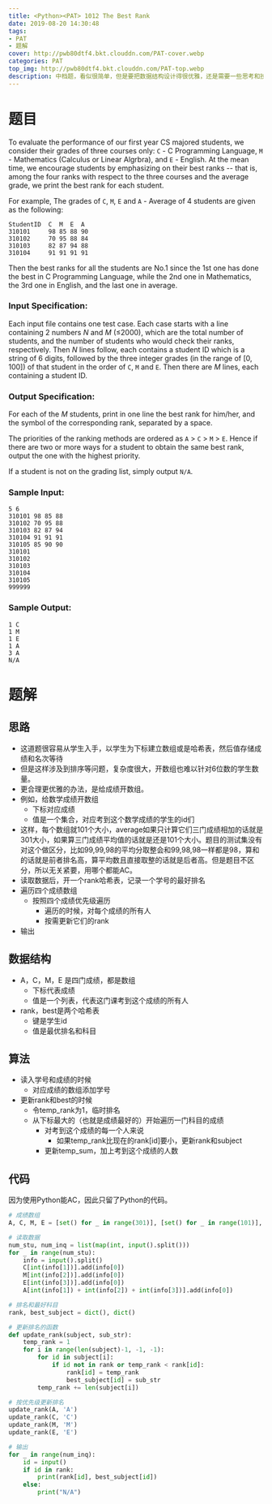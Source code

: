 ```yaml
---
title: <Python><PAT> 1012 The Best Rank
date: 2019-08-20 14:30:48
tags: 
- PAT
- 题解
cover: http://pwb80dtf4.bkt.clouddn.com/PAT-cover.webp
categories: PAT
top_img: http://pwb80dtf4.bkt.clouddn.com/PAT-top.webp
description: 中档题，看似很简单，但是要把数据结构设计得很优雅，还是需要一些思考和技巧的。
---
```


# 题目

To evaluate the performance of our first year CS majored students, we consider their grades of three courses only: `C` - C Programming Language, `M` - Mathematics (Calculus or Linear Algrbra), and `E` - English. At the mean time, we encourage students by emphasizing on their best ranks -- that is, among the four ranks with respect to the three courses and the average grade, we print the best rank for each student.

For example, The grades of `C`, `M`, `E` and `A` - Average of 4 students are given as the following:

```
StudentID  C  M  E  A
310101     98 85 88 90
310102     70 95 88 84
310103     82 87 94 88
310104     91 91 91 91
```

Then the best ranks for all the students are No.1 since the 1st one has done the best in C Programming Language, while the 2nd one in Mathematics, the 3rd one in English, and the last one in average.

### Input Specification:

Each input file contains one test case. Each case starts with a line containing 2 numbers *N* and *M* (≤2000), which are the total number of students, and the number of students who would check their ranks, respectively. Then *N* lines follow, each contains a student ID which is a string of 6 digits, followed by the three integer grades (in the range of [0, 100]) of that student in the order of `C`, `M` and `E`. Then there are *M* lines, each containing a student ID.

### Output Specification:

For each of the *M* students, print in one line the best rank for him/her, and the symbol of the corresponding rank, separated by a space.

The priorities of the ranking methods are ordered as `A` > `C` > `M` > `E`. Hence if there are two or more ways for a student to obtain the same best rank, output the one with the highest priority.

If a student is not on the grading list, simply output `N/A`.

### Sample Input:

```in
5 6
310101 98 85 88
310102 70 95 88
310103 82 87 94
310104 91 91 91
310105 85 90 90
310101
310102
310103
310104
310105
999999
```

### Sample Output:

```out
1 C
1 M
1 E
1 A
3 A
N/A
```

# 题解

## 思路

+ 这道题很容易从学生入手，以学生为下标建立数组或是哈希表，然后值存储成绩和名次等待
+ 但是这样涉及到排序等问题，复杂度很大，开数组也难以针对6位数的学生数量。
+ 更合理更优雅的办法，是给成绩开数组。
+ 例如，给数学成绩开数组
  + 下标对应成绩
  + 值是一个集合，对应考到这个数学成绩的学生的id们
+ 这样，每个数组就101个大小，average如果只计算它们三门成绩相加的话就是301大小，如果算三门成绩平均值的话就是还是101个大小。题目的测试集没有对这个做区分，比如99,99,98的平均分取整会和99,98,98一样都是98，算和的话就是前者排名高，算平均数且直接取整的话就是后者高。但是题目不区分，所以无关紧要，用哪个都能AC。
+ 读取数据后，开一个rank哈希表，记录一个学号的最好排名
+ 遍历四个成绩数组
  + 按照四个成绩优先级遍历
    + 遍历的时候，对每个成绩的所有人
    + 按需更新它们的rank
+ 输出

## 数据结构

+ A，C，M，E 是四门成绩，都是数组
  + 下标代表成绩
  + 值是一个列表，代表这门课考到这个成绩的所有人
+ rank，best是两个哈希表
  + 键是学生id
  + 值是最优排名和科目

## 算法

+ 读入学号和成绩的时候
  + 对应成绩的数组添加学号
+ 更新rank和best的时候
  + 令temp_rank为1，临时排名
  + 从下标最大的（也就是成绩最好的）开始遍历一门科目的成绩
    + 对考到这个成绩的每一个人来说
      + 如果temp_rank比现在的rank[id]要小，更新rank和subject
    + 更新temp_sum，加上考到这个成绩的人数

## 代码

因为使用Python能AC，因此只留了Python的代码。

```python
# 成绩数组
A, C, M, E = [set() for _ in range(301)], [set() for _ in range(101)], [set() for _ in range(101)], [set() for _ in range(101)]

# 读取数据
num_stu, num_inq = list(map(int, input().split()))
for _ in range(num_stu):
    info = input().split()
    C[int(info[1])].add(info[0])
    M[int(info[2])].add(info[0])
    E[int(info[3])].add(info[0])
    A[int(info[1]) + int(info[2]) + int(info[3])].add(info[0])

# 排名和最好科目
rank, best_subject = dict(), dict()

# 更新排名的函数
def update_rank(subject, sub_str):
    temp_rank = 1
    for i in range(len(subject)-1, -1, -1):
        for id in subject[i]:
            if id not in rank or temp_rank < rank[id]:
                rank[id] = temp_rank
                best_subject[id] = sub_str
        temp_rank += len(subject[i])

# 按优先级更新排名
update_rank(A, 'A')
update_rank(C, 'C')
update_rank(M, 'M')
update_rank(E, 'E')

# 输出
for _ in range(num_inq):
    id = input()
    if id in rank:
        print(rank[id], best_subject[id])
    else:
        print("N/A")

```

